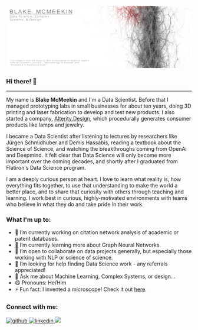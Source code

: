 ![Header of two citation networks from academic journals](https://github.com/thegrandblooms/thegrandblooms/blob/79438adbb8eca30c52230ad8a2aecf83ff3e77c2/GitHub_Header_2.jpg)

### Hi there! 👋
---
My name is **Blake McMeekin** and I'm a Data Scientist. Before that I managed prototyping labs in small businesses for about ten years, doing 3D printing and laser fabrication to develop and test new products. I also started a company, [Alterity.Design](https://www.alterity.design/), which procedurally generates consumer products like lamps and jewelry.

I became a Data Scientist after listening to lectures by researchers like Jürgen Schmidhuber and Demis Hassabis, reading a textbook about the Science of Science, and watching the breakthroughs coming from OpenAi and Deepmind. It felt clear that Data Science will only become more important over the coming decades, and shortly after I graduated from Flatiron's Data Science program.

I am a deeply curious person at heart. I love to learn what reality is, how everything fits together, to use that understanding to make the world a better place, and to share that curiosity with others through teaching and learning. I work best in curious, highly-motivated environments with teams who believe in what they do and take pride in their work.

### What I'm up to:

- 🔭 I’m currently working on citation network analysis of academic or patent databases.
- 🌱 I’m currently learning more about Graph Neural Networks.
- 👯 I’m open to collaborate on data projects generally, but especially those working with NLP or science of science.
- 🤔 I’m looking for help finding Data Science work - any referrals appreciated!
- 💬 Ask me about Machine Learning, Complex Systems, or design...
- 😄 Pronouns: He/Him
- ⚡ Fun fact: I invented a microscope! Check it out [here](https://www.alterity.design/projection-microscope).

### Connect with me:
<a href="https://github.com/thegrandblooms" target="_blank">
<img src=https://img.shields.io/badge/github-%2324292e.svg?&style=for-the-badge&logo=github&logoColor=white alt=github style="margin-bottom: 5px;" />
</a>
<a href="https://linkedin.com/in/blakemcme" target="_blank">
<img src=https://img.shields.io/badge/linkedin-%231E77B5.svg?&style=for-the-badge&logo=linkedin&logoColor=white alt=linkedin style="margin-bottom: 5px;" />
</a>
<a href="mailto:blakemcme@gmail.com" rel="nofollow"><img src= "https://img.shields.io/badge/Gmail-D14836?style=for-the-badge&logo=gmail&logoColor=white" />
</a>
